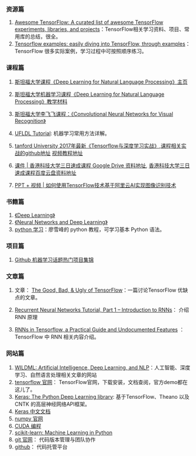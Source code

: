 ### 资源篇

1. [Awesome TensorFlow: A curated list of awesome TensorFlow experiments, libraries, and projects](https://github.com/jtoy/awesome-tensorflow)：TensorFlow相关学习资料、项目、常用库的总结，很全。
2. [Tensorflow examples: easily diving into TensorFlow, through examples](https://github.com/aymericdamien/TensorFlow-Examples)： TensorFlow 很多实际案例，学习过程中可按照顺序练习。

### 课程篇

1. [斯坦福大学课程《Deep Learning for Natural Language Processing》主页](http://cs224d.stanford.edu/)

2. [斯坦福大学机器学习课程《Deep Learning for Natural Language Processing》教学材料](http://cs229.stanford.edu/materials.html)

3. [斯坦福大学李飞飞课程：《Convolutional Neural Networks for Visual Recognition》](http://cs231n.stanford.edu/)

4. [UFLDL Tutorial](http://ufldl.stanford.edu/tutorial/): 机器学习常用方法详解。

5. [tanford University 2017年最新《Tensorflow与深度学习实战》](http://web.stanford.edu/class/cs20si/syllabus.html),[课程相关实战的github地址](https://github.com/chiphuyen/stanford-tensorflow-tutorials)
[视频教程地址](https://www.youtube.com/watch?v=g-EvyKpZjmQ&index=1&list=PLIDllPt3EQZoS8gCP3cw273Cq9puuPLTg)

6. [课件 | 香港科技大学三日速成课程 Google Drive 资料地址](https://drive.google.com/drive/folders/0B41Zbb4c8HVyY1F5Ml94Z2hodkE),
[香港科技大学三日速成课程百度云盘资料地址](http://pan.baidu.com/s/1boGGzeR)

7. [PPT + 视频 | 如何使用TensorFlow技术基于阿里云AI实现图像识别技术](https://zhuanlan.zhihu.com/p/27396780)

### 书籍篇

1. [《Deep Learning》](http://www.deeplearningbook.org/)
2. [《Neural Networks and Deep Learning》](http://neuralnetworksanddeeplearning.com/)
3. [python 学习](https://www.liaoxuefeng.com/wiki/0014316089557264a6b348958f449949df42a6d3a2e542c000/)：廖雪峰的 python 教程，可学习基本 Python 语法。

### 项目篇

1. [Github 机器学习话题热门项目集锦](https://github.com/topics/machine-learning)

### 文章篇

1. 文章： [The Good, Bad, & Ugly of TensorFlow](https://indico.io/blog/the-good-bad-ugly-of-tensorflow/)：一篇讨论TensorFlow 优缺点的文章。

2. [Recurrent Neural Networks Tutorial, Part 1 – Introduction to RNNs](http://www.wildml.com/2015/09/recurrent-neural-networks-tutorial-part-1-introduction-to-rnns/)： 介绍 RNN 原理

3. [RNNs in Tensorflow, a Practical Guide and Undocumented Features](http://www.wildml.com/2016/08/rnns-in-tensorflow-a-practical-guide-and-undocumented-features/) ： TensorFlow 中 RNN 相关内容介绍。

### 网站篇

1. [WILDML: Artificial Intelligence, Deep Learning, and NLP](http://www.wildml.com/)：人工智能、深度学习、自然语言处理相关文章的网站
2. [tensorflow 官网](http://tensorflow.org)： TensorFlow官网，下载安装，文档查阅，官方demo都在这儿了。
3. [Keras: The Python Deep Learning library](http://keras.io/): 基于TensorFlow、Theano 以及 CNTK 的高层神经网络API框架。
4. [Keras 中文文档](http://keras-cn.readthedocs.io/en/latest/)
4. [numpy 官网](http://www.numpy.org/)
5. [CUDA 编程](https://developer.nvidia.com/cuda-zone)
6. [scikit-learn: Machine Learning in Python](http://scikit-learn.org/)
7. [git 官网](https://git-scm.com/)： 代码版本管理与团队协作
8. [github](https://github.com/)： 代码托管平台
